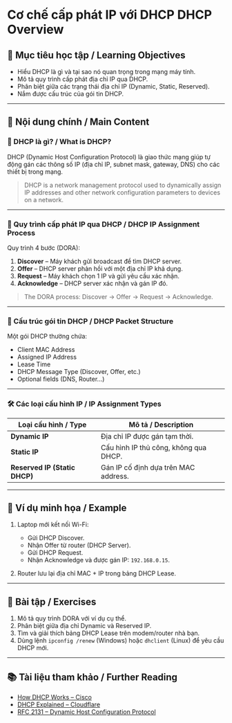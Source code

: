 # Cơ chế cấp phát IP với DHCP   DHCP Overview

## 🎯 Mục tiêu học tập / Learning Objectives

- Hiểu DHCP là gì và tại sao nó quan trọng trong mạng máy tính.
- Mô tả quy trình cấp phát địa chỉ IP qua DHCP.
- Phân biệt giữa các trạng thái địa chỉ IP (Dynamic, Static, Reserved).
- Nắm được cấu trúc của gói tin DHCP.

---

## 📘 Nội dung chính / Main Content

### 📡 DHCP là gì? / What is DHCP?

DHCP (Dynamic Host Configuration Protocol) là giao thức mạng giúp tự động gán các thông số IP (địa chỉ IP, subnet mask, gateway, DNS) cho các thiết bị trong mạng.

> DHCP is a network management protocol used to dynamically assign IP addresses and other network configuration parameters to devices on a network.

---

### 🔄 Quy trình cấp phát IP qua DHCP / DHCP IP Assignment Process

Quy trình 4 bước (DORA):

1. **Discover** – Máy khách gửi broadcast để tìm DHCP server.
2. **Offer** – DHCP server phản hồi với một địa chỉ IP khả dụng.
3. **Request** – Máy khách chọn 1 IP và gửi yêu cầu xác nhận.
4. **Acknowledge** – DHCP server xác nhận và gán IP đó.

> The DORA process: Discover → Offer → Request → Acknowledge.

---

### 🧱 Cấu trúc gói tin DHCP / DHCP Packet Structure

Một gói DHCP thường chứa:
- Client MAC Address
- Assigned IP Address
- Lease Time
- DHCP Message Type (Discover, Offer, etc.)
- Optional fields (DNS, Router...)

---

### 🛠️ Các loại cấu hình IP / IP Assignment Types

| Loại cấu hình / Type     | Mô tả / Description |
|--------------------------|----------------------|
| **Dynamic IP**           | Địa chỉ IP được gán tạm thời. |
| **Static IP**            | Cấu hình IP thủ công, không qua DHCP. |
| **Reserved IP (Static DHCP)** | Gán IP cố định dựa trên MAC address. |

---

## 🧠 Ví dụ minh họa / Example

1. Laptop mới kết nối Wi-Fi:
   - Gửi DHCP Discover.
   - Nhận Offer từ router (DHCP Server).
   - Gửi DHCP Request.
   - Nhận Acknowledge và được gán IP: `192.168.0.15`.

2. Router lưu lại địa chỉ MAC + IP trong bảng DHCP Lease.

---

## 📝 Bài tập / Exercises

1. Mô tả quy trình DORA với ví dụ cụ thể.
2. Phân biệt giữa địa chỉ Dynamic và Reserved IP.
3. Tìm và giải thích bảng DHCP Lease trên modem/router nhà bạn.
4. Dùng lệnh `ipconfig /renew` (Windows) hoặc `dhclient` (Linux) để yêu cầu DHCP mới.

---

## 📚 Tài liệu tham khảo / Further Reading

- [How DHCP Works – Cisco](https://www.cisco.com/c/en/us/support/docs/ip/dynamic-address-allocation-resolution/27470-bootp-dhcp.html)
- [DHCP Explained – Cloudflare](https://www.cloudflare.com/learning/network-layer/what-is-dhcp/)
- [RFC 2131 – Dynamic Host Configuration Protocol](https://datatracker.ietf.org/doc/html/rfc2131)
